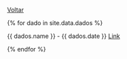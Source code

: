 [Voltar](./index.md)

{% for dado in site.data.dados %}

{{ dados.name }} - {{ dados.date }}
<a href="{{ dados.link }}">Link</a>

{% endfor %}
